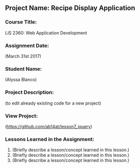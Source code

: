 ## Project Name:  Recipe Display Application

### Course Title:
LIS 2360:  Web Application Development

### Assignment Date:  
(March 31st 2017)

### Student Name:  
(Alyssa Blanco)

### Project Description:
(to edit already existing code for a new project)

### View Project:
(https://github.com/ab14at/lesson7_jquery)

### Lessons Learned in the Assignment:
1. (Briefly describe a lesson/concept learned in this lesson.)
2. (Briefly describe a lesson/concept learned in this lesson.)
3. (Briefly describe a lesson/concept learned in this lesson.)
